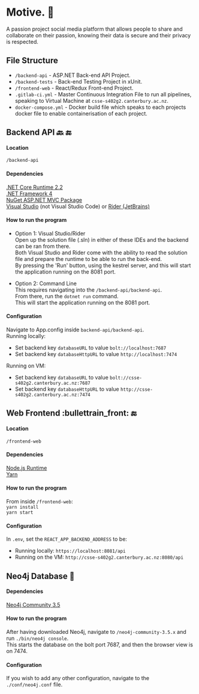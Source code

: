 # Motive.    :gorilla:

A passion project social media platform that allows people to share and collaborate on their passion, knowing their data is secure and their privacy is respected.

## File Structure

* `/backend-api` - ASP.NET Back-end API Project.
* `/backend-tests` - Back-end Testing Project in xUnit.
* `/frontend-web` - React/Redux Front-end Project.
* `.gitlab-ci.yml` - Master Continuous Integration File to run all pipelines, speaking to Virtual Machine at `csse-s402g2.canterbury.ac.nz`.
* `docker-compose.yml` - Docker build file which speaks to each projects docker file to enable containerisation of each project.

## Backend API :back: :end: 

#### Location   
`/backend-api`

#### Dependencies
[.NET Core Runtime 2.2](https://dotnet.microsoft.com/download)    
[.NET Framework 4](https://dotnet.microsoft.com/download/dotnet-framework)   
[NuGet ASP.NET MVC Package](https://www.nuget.org/packages/Microsoft.AspNet.Mvc/)   
[Visual Studio](https://visualstudio.microsoft.com/downloads/) (not Visual Studio Code) or [Rider (JetBrains)](https://www.jetbrains.com/rider/download/)    

#### How to run the program   

- Option 1: Visual Studio/Rider   
Open up the solution file (.sln) in either of these IDEs and the backend can be ran from there.  
Both Visual Studio and Rider come with the ability to read the solution file and prepare the runtime to be able to run the back-end.   
By pressing the 'Run' button, using the kestrel server, and this will start the application running on the 8081 port.

   
- Option 2: Command Line   
This requires navigating into the `/backend-api/backend-api`.   
From there, run the `dotnet run` command.   
This will start the application running on the 8081 port.

#### Configuration
Navigate to App.config inside `backend-api/backend-api`.   
Running locally:  
- Set backend key `databaseURL` to value `bolt://localhost:7687`   
- Set backend key `databaseHttpURL` to value `http://localhost:7474`   

Running on VM:   
- Set backend key `databaseURL` to value `bolt://csse-s402g2.canterbury.ac.nz:7687`    
- Set backend key `databaseHttpURL` to value `http://csse-s402g2.canterbury.ac.nz:7474`   

## Web Frontend :bullettrain\_front: :end:

#### Location   
`/frontend-web`

#### Dependencies
[Node.js Runtime](https://nodejs.org/en/)   
[Yarn](https://yarnpkg.com/lang/en/)   

#### How to run the program
From inside `/frontend-web`:   
`yarn install`   
`yarn start`   

#### Configuration
In `.env`, set the `REACT_APP_BACKEND_ADDRESS` to be:   
- Running locally: `https://localhost:8081/api`   
- Running on the VM: `http://csse-s402g2.canterbury.ac.nz:8080/api`   

## Neo4j Database :1234:  

#### Dependencies
[Neo4j Community 3.5](https://neo4j.com/download-center/#community)

#### How to run the program   

After having downloaded Neo4j, navigate to `/neo4j-community-3.5.x` and run `./bin/neo4j console`.    
This starts the database on the bolt port 7687, and then the browser view is on 7474.

#### Configuration    
If you wish to add any other configuration, navigate to the `./conf/neo4j.conf` file.